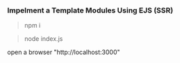 ### Impelment a Template Modules Using EJS (SSR)

> npm i

> node index.js

open a browser "http://localhost:3000"